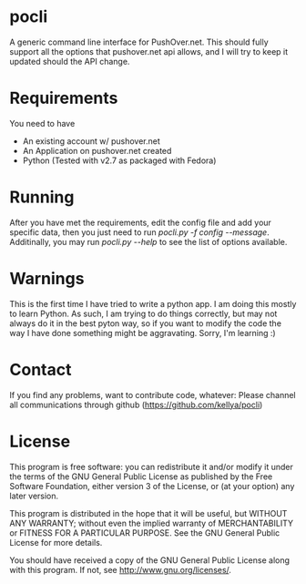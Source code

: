 pocli
=====

A generic command line interface for PushOver.net.  This should fully support
all the options that pushover.net api allows, and I will try to keep it
updated should the API change.

Requirements
============

You need to have
  * An existing account w/ pushover.net
  * An Application on pushover.net created
  * Python (Tested with v2.7 as packaged with Fedora)

Running
=======

After you have met the requirements, edit the config file and add your specific
data, then you just need to run *pocli.py -f config --message*.  Additinally, 
you may run *pocli.py --help* to see the list of options available.

Warnings
========

This is the first time I have tried to write a python app.  I am doing this
mostly to learn Python.  As such, I am trying to do things correctly, but may
not always do it in the best pyton way, so if you want to modify the code the
way I have done something might be aggravating.  Sorry, I'm learning :)

Contact
=======
If you find any problems, want to contribute code, whatever:  Please channel 
all communications through github (https://github.com/kellya/pocli)

License
=======
This program is free software: you can redistribute it and/or modify
it under the terms of the GNU General Public License as published by
the Free Software Foundation, either version 3 of the License, or
(at your option) any later version.

This program is distributed in the hope that it will be useful,
but WITHOUT ANY WARRANTY; without even the implied warranty of
MERCHANTABILITY or FITNESS FOR A PARTICULAR PURPOSE.  See the
GNU General Public License for more details.

You should have received a copy of the GNU General Public License
along with this program.  If not, see <http://www.gnu.org/licenses/>.
